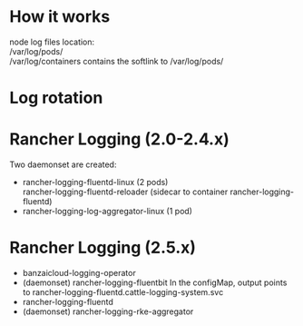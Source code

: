 # How it works
node log files location:  
/var/log/pods/  
/var/log/containers contains the softlink to /var/log/pods/

# Log rotation


# Rancher Logging (2.0-2.4.x)
Two daemonset are created:  
- rancher-logging-fluentd-linux (2 pods)  
  rancher-logging-fluentd-reloader (sidecar to container rancher-logging-fluentd)
- rancher-logging-log-aggregator-linux (1 pod)

# Rancher Logging (2.5.x)
- banzaicloud-logging-operator
- (daemonset) rancher-logging-fluentbit
  In the configMap, output points to rancher-logging-fluentd.cattle-logging-system.svc
- rancher-logging-fluentd
- (daemonset) rancher-logging-rke-aggregator
